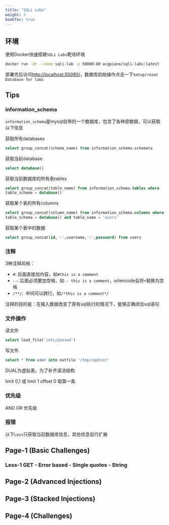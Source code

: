 ```yaml
---
title: "SQLi Labs"
weight: 3
bookToc: true
---
```


## 环境

使用Docker快速搭建`SQLi Labs`靶场环境
```bash
docker run -dt --name sqli-lab -p 50080:80 acgpiano/sqli-labs:latest
```

部署完后访问[http://localhost:50080/](http://localhost:50080/)，数据库初始操作点击一下`Setup/reset Database for labs`

## Tips
### information_schema

`information_schema`是mysql自带的一个数据库，包含了各种原数据，可以获取以下信息

获取所有databases
```sql
select group_concat(schema_name) from information_schema.schemata
```

获取当前database
```sql
select database()
```

获取当前数据库的所有表tables
```sql
select group_concat(table_name) from information_schema.tables where 
table_schema = database()
```

获取某个表的所有columns
```sql
select group_concat(column_name) from information_schema.columns where 
table_schema = database() and table_name = 'users'
```

获取某个表中的数据
```sql
select group_concat(id,':',username,':',password) from users
```

### 注释

3种注释风格：
- `#`: 后面直接加内容，如`#this is a comment`
- `--`: 后面必须要加空格，如`-- this is a comment`，urlencode会将`+`替换为空格
- `/**/`:  中间可以跨行，如`/*this is a comment*/`

注释的目的是：在输入数据改变了原有sql执行的情况下，能够正确闭合sql语句

### 文件操作
读文件
```sql
select load_file('/etc/passwd')
```

写文件
```sql
select * from user into outfile '/tmp/zqqtest'
```

DUAL为虚拟表，为了补齐语法结构

limit 0,1 或 limit 1 offset 0 取第一条 

### 优先级

AND OR 优先级

### 报错



以下`Less`只获取当前数据库信息，其他信息自行扩展



## Page-1 (Basic Challenges)

### Less-1 GET - Error based - Single quotes - String



## Page-2 (Advanced Injections)

## Page-3 (Stacked Injections)

## Page-4 (Challenges)